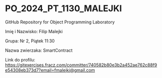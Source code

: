 # PO_2024_PT_1130_MALEJKI
GitHub Repository for Object Programming Laboratory

Imię i Nazwisko: Filip Malejki

Grupa: Nr 2, Piątek 11:30

Nazwa zwierzaka: SmartContract

Link do profilu: https://gitexercises.fracz.com/committer/740582b80e3b2a452ae762c88f9e54308eb373d7?email=fmalejki@gmail.com

